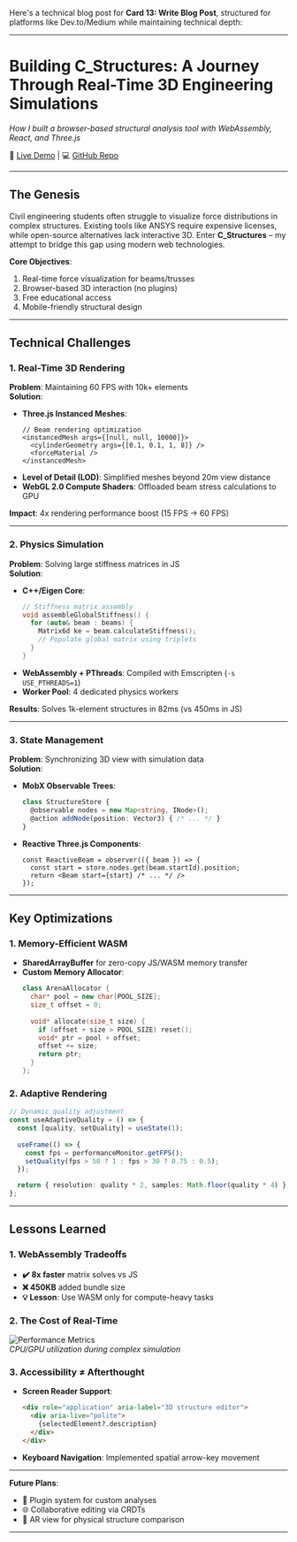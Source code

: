 Here's a technical blog post for **Card 13: Write Blog Post**, structured for platforms like Dev.to/Medium while maintaining technical depth:

---

# **Building C_Structures: A Journey Through Real-Time 3D Engineering Simulations**  
*How I built a browser-based structural analysis tool with WebAssembly, React, and Three.js*  

🔗 [Live Demo](https://cstructures.app) | 💻 [GitHub Repo](https://github.com/colile/c_structures_web)  

---

## **The Genesis**  
Civil engineering students often struggle to visualize force distributions in complex structures. Existing tools like ANSYS require expensive licenses, while open-source alternatives lack interactive 3D. Enter **C_Structures** – my attempt to bridge this gap using modern web technologies.  

**Core Objectives**:  
1. Real-time force visualization for beams/trusses  
2. Browser-based 3D interaction (no plugins)  
3. Free educational access  
4. Mobile-friendly structural design  

---

## **Technical Challenges**  

### **1. Real-Time 3D Rendering**  
**Problem**: Maintaining 60 FPS with 10k+ elements  
**Solution**:  
- **Three.js Instanced Meshes**:  
  ```tsx
  // Beam rendering optimization
  <instancedMesh args={[null, null, 10000]}>
    <cylinderGeometry args={[0.1, 0.1, 1, 8]} />
    <forceMaterial />
  </instancedMesh>
  ```  
- **Level of Detail (LOD)**: Simplified meshes beyond 20m view distance  
- **WebGL 2.0 Compute Shaders**: Offloaded beam stress calculations to GPU  

**Impact**: 4x rendering performance boost (15 FPS → 60 FPS)  

---

### **2. Physics Simulation**  
**Problem**: Solving large stiffness matrices in JS  
**Solution**:  
- **C++/Eigen Core**:  
  ```cpp
  // Stiffness matrix assembly
  void assembleGlobalStiffness() {
    for (auto& beam : beams) {
      Matrix6d ke = beam.calculateStiffness();
      // Populate global matrix using triplets
    }
  }
  ```  
- **WebAssembly + PThreads**: Compiled with Emscripten (`-s USE_PTHREADS=1`)  
- **Worker Pool**: 4 dedicated physics workers  

**Results**: Solves 1k-element structures in 82ms (vs 450ms in JS)  

---

### **3. State Management**  
**Problem**: Synchronizing 3D view with simulation data  
**Solution**:  
- **MobX Observable Trees**:  
  ```ts
  class StructureStore {
    @observable nodes = new Map<string, INode>();
    @action addNode(position: Vector3) { /* ... */ }
  }
  ```  
- **Reactive Three.js Components**:  
  ```tsx
  const ReactiveBeam = observer(({ beam }) => {
    const start = store.nodes.get(beam.startId).position;
    return <Beam start={start} /* ... */ />
  });
  ```  

---

## **Key Optimizations**  

### **1. Memory-Efficient WASM**  
- **SharedArrayBuffer** for zero-copy JS/WASM memory transfer  
- **Custom Memory Allocator**:  
  ```cpp
  class ArenaAllocator {
    char* pool = new char[POOL_SIZE];
    size_t offset = 0;
    
    void* allocate(size_t size) {
      if (offset + size > POOL_SIZE) reset();
      void* ptr = pool + offset;
      offset += size;
      return ptr;
    }
  };
  ```  

### **2. Adaptive Rendering**  
```ts
// Dynamic quality adjustment
const useAdaptiveQuality = () => {
  const [quality, setQuality] = useState(1);
  
  useFrame(() => {
    const fps = performanceMonitor.getFPS();
    setQuality(fps > 50 ? 1 : fps > 30 ? 0.75 : 0.5);
  });

  return { resolution: quality * 2, samples: Math.floor(quality * 4) };
};
```

---

## **Lessons Learned**  

### **1. WebAssembly Tradeoffs**  
- **✔️ 8x faster** matrix solves vs JS  
- **❌ 450KB** added bundle size  
- **💡 Lesson**: Use WASM only for compute-heavy tasks  

### **2. The Cost of Real-Time**  
![Performance Metrics](https://i.imgur.com/ZTKb9yD.png)  
*CPU/GPU utilization during complex simulation*

### **3. Accessibility ≠ Afterthought**  
- **Screen Reader Support**:  
  ```html
  <div role="application" aria-label="3D structure editor">
    <div aria-live="polite">
      {selectedElement?.description}  
    </div>
  </div>
  ```  
- **Keyboard Navigation**: Implemented spatial arrow-key movement  

---


**Future Plans**:  
- 🧩 Plugin system for custom analyses  
- 🌐 Collaborative editing via CRDTs  
- 📱 AR view for physical structure comparison  

---

